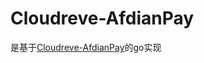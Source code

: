 # Cloudreve-AfdianPay
是基于[Cloudreve-AfdianPay](https://github.com/essesoul/Cloudreve-AfdianPay)的go实现